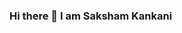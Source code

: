 ### Hi there 👋 I am Saksham Kankani

<!--
**Saksham-Kankani/Saksham-Kankani** is a ✨ _special_ ✨ repository because its `README.md` (this file) appears on your GitHub profile.

Here are some ideas to get you started:

- 🔭 I’m currently working on ...
- 🌱 I’m currently learning ...
- 👯 I’m looking to collaborate on ...
- 🤔 I’m looking for help with ...
- 💬 Ask me about ...
- 📫 How to reach me: ...
- 😄 Pronouns: ...He/him
- ⚡ Fun fact: ...The first programmer was a female.
-->
